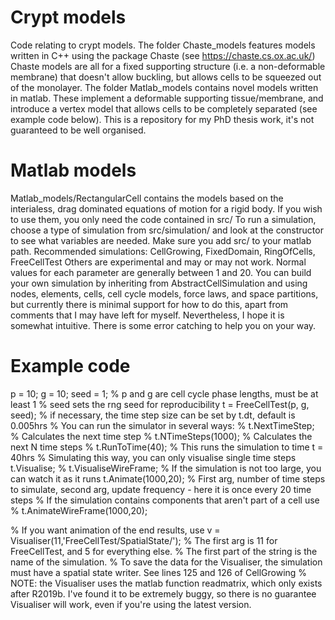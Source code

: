 # Crypt models
Code relating to crypt models.
The folder Chaste_models features models written in C++ using the package Chaste (see https://chaste.cs.ox.ac.uk/)
Chaste models are all for a fixed supporting structure (i.e. a non-deformable membrane) that doesn't allow buckling, but allows cells to be squeezed out of the monolayer.
The folder Matlab_models contains novel models written in matlab. These implement a deformable supporting tissue/membrane, and introduce a vertex model that allows cells to be completely separated (see example code below).
This is a repository for my PhD thesis work, it's not guaranteed to be well organised.

# Matlab models
Matlab_models/RectangularCell contains the models based on the interialess, drag dominated equations of motion for a rigid body.
If you wish to use them, you only need the code contained in src/
To run a simulation, choose a type of simulation from src/simulation/ and look at the constructor to see what variables are needed.
Make sure you add src/ to your matlab path.
Recommended simulations: CellGrowing, FixedDomain, RingOfCells, FreeCellTest
Others are experimental and may or may not work.
Normal values for each parameter are generally between 1 and 20.
You can build your own simulation by inheriting from AbstractCellSimulation and using nodes, elements, cells, cell cycle models, force laws, and space partitions, but currently there is minimal support for how to do this, apart from comments that I may have left for myself.
Nevertheless, I hope it is somewhat intuitive.
There is some error catching to help you on your way.

# Example code
p = 10;
g = 10;
seed = 1;
% p and g are cell cycle phase lengths, must be at least 1
% seed sets the rng seed for reproducibility
t = FreeCellTest(p, g, seed);
% if necessary, the time step size can be set by t.dt, default is 0.005hrs
% You can run the simulator in several ways:
% t.NextTimeStep; % Calculates the next time step
% t.NTimeSteps(1000); % Calculates the next N time steps
% t.RunToTime(40); % This runs the simulation to time t = 40hrs
% Simulating this way, you can only visualise single time steps
t.Visualise;
% t.VisualiseWireFrame;
% If the simulation is not too large, you can watch it as it runs
t.Animate(1000,20); % First arg, number of time steps to simulate, second arg, update frequency - here it is once every 20 time steps
% If the simulation contains components that aren't part of a cell use
% t.AnimateWireFrame(1000,20);

% If you want animation of the end results, use
v = Visualiser(11,'FreeCellTest/SpatialState/'); 
% The first arg is 11 for FreeCellTest, and 5 for everything else.
% The first part of the string is the name of the simulation.
% To save the data for the Visualiser, the simulation must have a spatial state writer. See lines 125 and 126 of CellGrowing
% NOTE: the Visualiser uses the matlab function readmatrix, which only exists after R2019b. I've found it to be extremely buggy, so there is no guarantee Visualiser will work, even if you're using the latest version.
